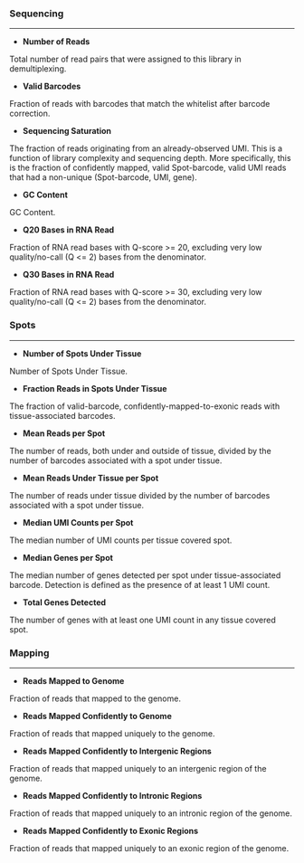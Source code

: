 ### Sequencing

---

- **Number of Reads**

Total number of read pairs that were assigned to this library in demultiplexing.

- **Valid Barcodes**

Fraction of reads with barcodes that match the whitelist after barcode correction.

- **Sequencing Saturation**

The fraction of reads originating from an already-observed UMI. This is a function of library complexity and sequencing depth. More specifically, this is the fraction of confidently mapped, valid Spot-barcode, valid UMI reads that had a non-unique (Spot-barcode, UMI, gene).

- **GC Content**

GC Content.

- **Q20 Bases in RNA Read**

Fraction of RNA read bases with Q-score >= 20, excluding very low quality/no-call (Q <= 2) bases from the denominator.

- **Q30 Bases in RNA Read**

Fraction of RNA read bases with Q-score >= 30, excluding very low quality/no-call (Q <= 2) bases from the denominator.

### Spots

---

- **Number of Spots Under Tissue**

Number of Spots Under Tissue.

- **Fraction Reads in Spots Under Tissue**

The fraction of valid-barcode, confidently-mapped-to-exonic reads with tissue-associated barcodes.

- **Mean Reads per Spot**

The number of reads, both under and outside of tissue, divided by the number of barcodes associated with a spot under tissue.

- **Mean Reads Under Tissue per Spot**

The number of reads under tissue divided by the number of barcodes associated with a spot under tissue.

- **Median UMI Counts per Spot**

The median number of UMI counts per tissue covered spot.

- **Median Genes per Spot**

The median number of genes detected per spot under tissue-associated barcode. Detection is defined as the presence of at least 1 UMI count.

- **Total Genes Detected**

The number of genes with at least one UMI count in any tissue covered spot.

### Mapping

---

- **Reads Mapped to Genome**

Fraction of reads that mapped to the genome.

- **Reads Mapped Confidently to Genome**

Fraction of reads that mapped uniquely to the genome.

- **Reads Mapped Confidently to Intergenic Regions**

Fraction of reads that mapped uniquely to an intergenic region of the genome.

- **Reads Mapped Confidently to Intronic Regions**

Fraction of reads that mapped uniquely to an intronic region of the genome.

- **Reads Mapped Confidently to Exonic Regions**

Fraction of reads that mapped uniquely to an exonic region of the genome.